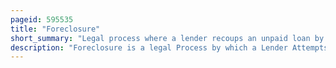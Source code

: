 ```yaml
---
pageid: 595535
title: "Foreclosure"
short_summary: "Legal process where a lender recoups an unpaid loan by forcing the borrower to sell the collateral"
description: "Foreclosure is a legal Process by which a Lender Attempts to recover the Balance of a Loan from a Borrower who has stopped making Payments to the Lender through forcing the Sale of the Asset used as the Collateral for the Loan."
---
```

